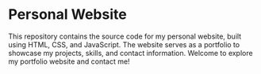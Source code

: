 # Personal Website

This repository contains the source code for my personal website, built using HTML, CSS, and JavaScript. The website serves as a portfolio to showcase my projects, skills, and contact information.
Welcome to explore my portfolio website and contact me!
